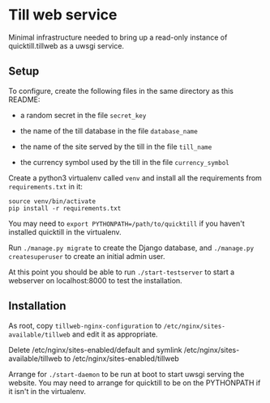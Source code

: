 Till web service
================

Minimal infrastructure needed to bring up a read-only instance of
quicktill.tillweb as a uwsgi service.

Setup
-----

To configure, create the following files in the same directory as this README:

 * a random secret in the file `secret_key`

 * the name of the till database in the file `database_name`

 * the name of the site served by the till in the file `till_name`

 * the currency symbol used by the till in the file `currency_symbol`

Create a python3 virtualenv called `venv` and install all the
requirements from `requirements.txt` in it:

```virtalenv -p python3 venv
source venv/bin/activate
pip install -r requirements.txt
```

You may need to `export PYTHONPATH=/path/to/quicktill` if you haven't
installed quicktill in the virtualenv.

Run `./manage.py migrate` to create the Django database, and
`./manage.py createsuperuser` to create an initial admin user.

At this point you should be able to run `./start-testserver` to start
a webserver on localhost:8000 to test the installation.

Installation
------------

As root, copy `tillweb-nginx-configuration` to
`/etc/nginx/sites-available/tillweb` and edit it as appropriate.

Delete /etc/nginx/sites-enabled/default and symlink
/etc/nginx/sites-available/tillweb to /etc/nginx/sites-enabled/tillweb

Arrange for `./start-daemon` to be run at boot to start uwsgi serving
the website.  You may need to arrange for quicktill to be on the
PYTHONPATH if it isn't in the virtualenv.
